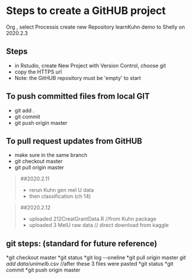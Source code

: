 ﻿# Steps to create a GitHUB project
Org , select Processis
create new Repository learnKuhn
demo to Shelly on 2020.2.3

## Steps
* in Rstudio, create New Project with Version Control, choose git
* copy the HTTPS url 
* Note: the GitHUB repository must be 'empty' to start

## To push committed files from local GIT
* git add *.*
* git commit
* git push origin master

## To pull request updates from GitHUB
* make sure in the same branch
* git checkout master
* git pull origin master

>##2020.2.11
>- rerun Kuhn gen mel U data
>- then classification (ch 14)

>##2020.2.12
>- uploaded 212CreatGrantData.R  //from Kuhn package
>- uploaded 3 MelU raw data // direct download from kaggle
## git steps: (standard for future reference)
*git checkout master
*git status
*git log --oneline
*git pull origin master
*git add data/unimelb*.csv   //after these 3 files were pasted
*git status
*git commit
*git push origin master
